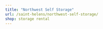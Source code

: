```yaml
---
title: "Northwest Self Storage"
url: /saint-helens/northwest-self-storage/
shop: storage rental
---
```

